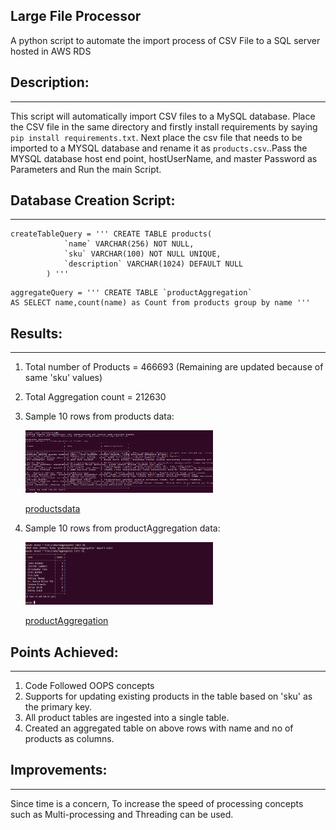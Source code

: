 **Large File Processor**
--------------------------------------
A python script to automate the import process of CSV File to a SQL server hosted in AWS RDS

## Description:
----------------------------
This script will automatically import CSV files to a MySQL database.
Place the CSV file in the same directory and firstly install requirements by saying ``pip install requirements.txt``. Next place the csv file that needs to be imported to a MYSQL database and rename it as `products.csv`..Pass the MYSQL database host end point, hostUserName, and master Password as Parameters and Run the main Script.

## Database Creation Script:
----------------------------
```
createTableQuery = ''' CREATE TABLE products(
            `name` VARCHAR(256) NOT NULL,
            `sku` VARCHAR(100) NOT NULL UNIQUE,
            `description` VARCHAR(1024) DEFAULT NULL
        ) '''
```

```
aggregateQuery = ''' CREATE TABLE `productAggregation`
AS SELECT name,count(name) as Count from products group by name '''
```
## Results:
--------------------------------------
1. Total number of Products = 466693 (Remaining are updated because of same 'sku' values)
2. Total Aggregation count = 212630
3. Sample 10 rows from products data:

    <img src="./images/products.png" width="300" height="100" />

    [productsdata](https://github.com/ramscodehub/LargeFileProcessor/blob/main/images/products.png)

4. Sample 10 rows from productAggregation data:

    <img src="./images/productAggregation.png" width="300" height="100" />

    [productAggregation](https://github.com/ramscodehub/LargeFileProcessor/blob/main/images/productAggregation.png)

## Points Achieved:
-------------------------------------
1. Code Followed OOPS concepts
2. Supports for updating existing products in the table based on 'sku' as the primary key.
3. All product tables are ingested into a single table.
4. Created an aggregated table on above rows with name and no of products as columns.

## Improvements:
------------------------------------------
Since time is a concern, To increase the speed of processing concepts such as Multi-processing and Threading can be used.





